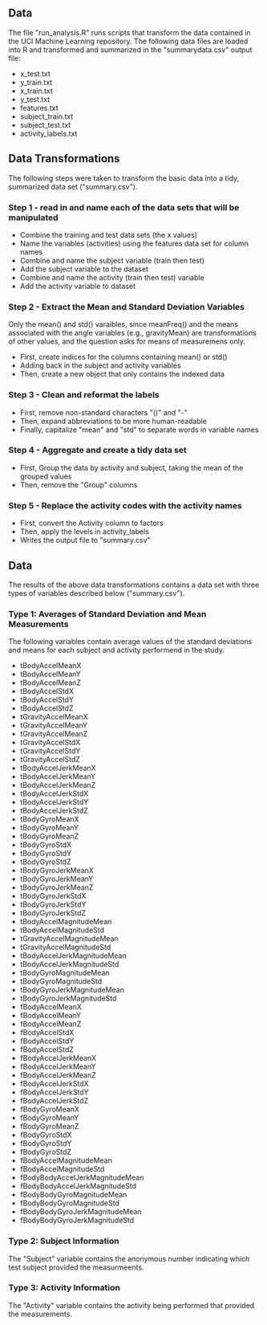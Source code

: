 ## Data

The file "run_analysis.R" runs scripts that transform the data contained in the UCI Machine Learning repository.  The following data files are loaded into R and transformed and summarized in the "summarydata.csv" output file: 

* x_test.txt
* y_train.txt
* x_train.txt
* y_test.txt
* features.txt
* subject_train.txt
* subject_test.txt
* activity_labels.txt

## Data Transformations 

The following steps were taken to transform the basic data into a tidy, summarized data set ("summary.csv").

### Step 1 - read in and name each of the data sets that will be manipulated

* Combine the training and test data sets (the x values)
* Name the variables (activities) using the features data set for column names
* Combine and name the subject variable (train then test) 
* Add the subject variable to the dataset
* Combine and name the activity (train then test) variable 
* Add the activity variable to dataset

### Step 2 - Extract the Mean and Standard Deviation Variables

Only the mean() and std() varaibles, since meanFreq() and the means associated with the angle variables (e.g., gravityMean) are transformations of other values, and the question asks for means of measuremens only.

* First, create indices for the columns containing mean() or std()
* Adding back in the subject and activity variables
* Then, create a new object that only contains the indexed data

### Step 3 - Clean and reformat the labels

* First, remove non-standard characters "()" and "-"
* Then, expand abbreviations to be more human-readable
* Finally, capitalize "mean" and "std" to separate words in variable names

### Step 4 - Aggregate and create a tidy data set

* First, Group the data by activity and subject, taking the mean of the grouped values
* Then, remove the "Group" columns


### Step 5 - Replace the activity codes with the activity names 

* First, convert the Activity column to factors
* Then, apply the levels in activity_labels 
* Writes the output file to "summary.csv"

## Data

The results of the above data transformations contains a data set with three types of variables described below ("summary.csv"). 

### Type 1: Averages of Standard Deviation and Mean Measurements

The following variables contain average values of the standard deviations and means for each subject and activity performend in the study.   

* tBodyAccelMeanX
* tBodyAccelMeanY
* tBodyAccelMeanZ
* tBodyAccelStdX
* tBodyAccelStdY
* tBodyAccelStdZ
* tGravityAccelMeanX
* tGravityAccelMeanY
* tGravityAccelMeanZ
* tGravityAccelStdX
* tGravityAccelStdY
* tGravityAccelStdZ
* tBodyAccelJerkMeanX
* tBodyAccelJerkMeanY
* tBodyAccelJerkMeanZ
* tBodyAccelJerkStdX
* tBodyAccelJerkStdY
* tBodyAccelJerkStdZ
* tBodyGyroMeanX
* tBodyGyroMeanY
* tBodyGyroMeanZ
* tBodyGyroStdX
* tBodyGyroStdY
* tBodyGyroStdZ
* tBodyGyroJerkMeanX
* tBodyGyroJerkMeanY
* tBodyGyroJerkMeanZ
* tBodyGyroJerkStdX
* tBodyGyroJerkStdY
* tBodyGyroJerkStdZ
* tBodyAccelMagnitudeMean
* tBodyAccelMagnitudeStd
* tGravityAccelMagnitudeMean
* tGravityAccelMagnitudeStd
* tBodyAccelJerkMagnitudeMean
* tBodyAccelJerkMagnitudeStd
* tBodyGyroMagnitudeMean
* tBodyGyroMagnitudeStd
* tBodyGyroJerkMagnitudeMean
* tBodyGyroJerkMagnitudeStd
* fBodyAccelMeanX
* fBodyAccelMeanY
* fBodyAccelMeanZ
* fBodyAccelStdX
* fBodyAccelStdY
* fBodyAccelStdZ
* fBodyAccelJerkMeanX
* fBodyAccelJerkMeanY
* fBodyAccelJerkMeanZ
* fBodyAccelJerkStdX
* fBodyAccelJerkStdY
* fBodyAccelJerkStdZ
* fBodyGyroMeanX
* fBodyGyroMeanY
* fBodyGyroMeanZ
* fBodyGyroStdX
* fBodyGyroStdY
* fBodyGyroStdZ
* fBodyAccelMagnitudeMean
* fBodyAccelMagnitudeStd
* fBodyBodyAccelJerkMagnitudeMean
* fBodyBodyAccelJerkMagnitudeStd
* fBodyBodyGyroMagnitudeMean
* fBodyBodyGyroMagnitudeStd
* fBodyBodyGyroJerkMagnitudeMean
* fBodyBodyGyroJerkMagnitudeStd

### Type 2: Subject Information

The "Subject" variable contains the anonymous number indicating which test subject provided the measurmeents.

### Type 3: Activity Information

The "Activity" variable contains the activity being performed that provided the measurements.  

